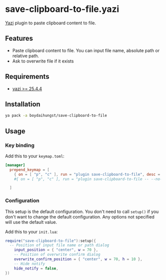 # save-clipboard-to-file.yazi

[Yazi](https://github.com/sxyazi/yazi) plugin to paste clipboard content to file.

## Features

- Paste clipboard content to file. You can input file name, absolute path or relative path.
- Ask to overwrite file if it exists

## Requirements

- [yazi >= 25.4.4](https://github.com/sxyazi/yazi)

## Installation

```sh
ya pack -a boydaihungst/save-clipboard-to-file
```

## Usage

### Key binding

Add this to your `keymap.toml`:

```toml
[manager]
  prepend_keymap = [
    { on = [ "p", "c" ], run = "plugin save-clipboard-to-file", desc = "Paste clipboard content to file and hover after created" },
    #{ on = [ "p", "c" ], run = "plugin save-clipboard-to-file -- --no-hover", desc = "Paste clipboard content to file without hover after created" },

  ]
```

### Configuration

This setup is the default configuration. You don't need to call `setup()` if you don't want to change the default configuration.
Any options not specified will use the default value.

Add this to your `init.lua`:

```lua
require("save-clipboard-to-file"):setup({
  -- Position of input file name or path dialog
	input_position = { "center", w = 70 },
	-- Position of overwrite confirm dialog
	overwrite_confirm_position = { "center", w = 70, h = 10 },
	-- Hide notify
	hide_notify = false,
})
```
